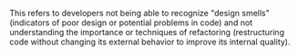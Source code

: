This refers to developers not being able to recognize "design smells" (indicators of poor design or potential problems in code) and not understanding the importance or techniques of refactoring (restructuring code without changing its external behavior to improve its internal quality).